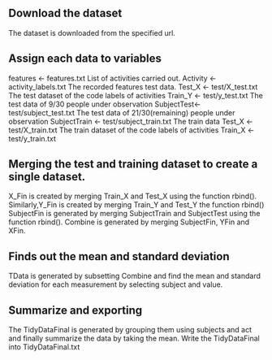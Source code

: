 ## Download the dataset
The dataset is downloaded from the specified url.

## Assign each data to variables
features <- features.txt 
List of activities carried out.
Activity <- activity_labels.txt 
The recorded features test data.
Test_X <- test/X_test.txt 
The test dataset of the code labels of activities
Train_Y <- test/y_test.txt 
The test data of 9/30 people under observation
SubjectTest<- test/subject_test.txt 
The test data of 21/30(remaining) people under observation
SubjectTrain <- test/subject_train.txt
The train data
Test_X <- test/X_train.txt 
The train dataset of the code labels of activities
Train_X <- test/y_train.txt

## Merging the test and training dataset to create a single dataset.
X_Fin is created by merging Train_X and Test_X using  the function rbind().
Similarly,Y_Fin is created by merging Train_Y and Test_Y the function rbind() 
SubjectFin is generated by merging SubjectTrain and SubjectTest using the function rbind().
Combine is generated by merging SubjectFin, YFin and XFin.

## Finds out the mean and standard deviation
TData  is generated by subsetting Combine and find the mean and standard deviation for each measurement by selecting subject and value.

## Summarize and exporting
The TidyDataFinal is generated by grouping them using subjects and act and finally summarize the data by taking the mean.
Write the TidyDataFinal into TidyDataFinal.txt
